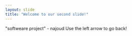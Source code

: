 ```yaml
---
layout: slide
title: "Welcome to our second slide!"
---
```

"softweare project" - najoud 
Use the left arrow to go back!
